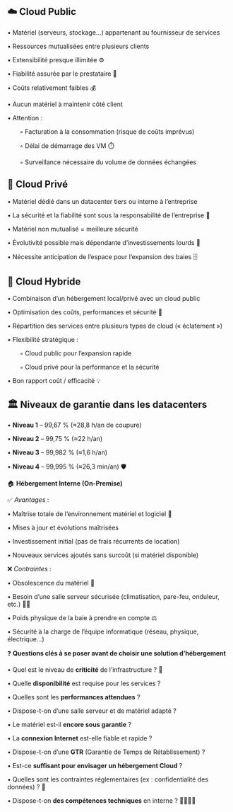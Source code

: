 ## ☁️ **Cloud Public**

• Matériel (serveurs, stockage…) appartenant au fournisseur de services

• Ressources mutualisées entre plusieurs clients

• Extensibilité presque illimitée ⚙️

• Fiabilité assurée par le prestataire 🔧

• Coûts relativement faibles 💰

• Aucun matériel à maintenir côté client

• Attention :

  ◦ Facturation à la consommation (risque de coûts imprévus)

  ◦ Délai de démarrage des VM ⏱️

  ◦ Surveillance nécessaire du volume de données échangées



## 🏢 **Cloud Privé**

• Matériel dédié dans un datacenter tiers ou interne à l’entreprise

• La sécurité et la fiabilité sont sous la responsabilité de l’entreprise 🔐

• Matériel non mutualisé = meilleure sécurité

• Évolutivité possible mais dépendante d’investissements lourds 💸

• Nécessite anticipation de l’espace pour l’expansion des baies 🗄️



## 🔀 **Cloud Hybride**

• Combinaison d’un hébergement local/privé avec un cloud public

• Optimisation des coûts, performances et sécurité 🔄

• Répartition des services entre plusieurs types de cloud (« éclatement »)

• Flexibilité stratégique :

  ◦ Cloud public pour l’expansion rapide

  ◦ Cloud privé pour la performance et la sécurité

• Bon rapport coût / efficacité 💡



## 🏛️ **Niveaux de garantie dans les datacenters**

• **Niveau 1** – 99,67 % (≈28,8 h/an de coupure)

• **Niveau 2** – 99,75 % (≈22 h/an)

• **Niveau 3** – 99,982 % (≈1,6 h/an)

• **Niveau 4** – 99,995 % (≈26,3 min/an) 🛡️

🏠 **Hébergement Interne (On-Premise)**

✅ *Avantages* :

• Maîtrise totale de l’environnement matériel et logiciel 🧠

• Mises à jour et évolutions maîtrisées

• Investissement initial (pas de frais récurrents de location)

• Nouveaux services ajoutés sans surcoût (si matériel disponible)



❌ *Contraintes* :

• Obsolescence du matériel 🔄

• Besoin d’une salle serveur sécurisée (climatisation, pare-feu, onduleur, etc.) 🧊🔐

• Poids physique de la baie à prendre en compte ⚖️

• Sécurité à la charge de l’équipe informatique (réseau, physique, électrique…)



❓ **Questions clés à se poser avant de choisir une solution d’hébergement**

• Quel est le niveau de **criticité** de l’infrastructure ? 🚨

• Quelle **disponibilité** est requise pour les services ?

• Quelles sont les **performances attendues** ?

• Dispose-t-on d’une salle serveur et de matériel adapté ?

• Le matériel est-il **encore sous garantie** ?

• La **connexion Internet** est-elle fiable et rapide ?

• Dispose-t-on d’une **GTR** (Garantie de Temps de Rétablissement) ?

• Est-ce **suffisant pour envisager un hébergement Cloud** ?

• Quelles sont les contraintes réglementaires (ex : confidentialité des données) ? 🔏

• Dispose-t-on **des compétences techniques** en interne ? 👩‍💻👨‍💻


